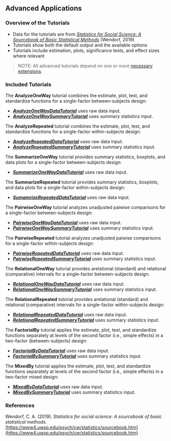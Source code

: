 ## Advanced Applications

### Overview of the Tutorials

- Data for the tutorials are from [_Statistics for Social Science: A Sourcebook of Basic Statistical Methods_](https://www4.uwsp.edu/psych/cw/statistics/sourcebook.htm) (Wendorf, 2019)
- Tutorials show both the default output and the available options
- Tutorials include estimation, plots, significance tests, and effect sizes where relevant

> NOTE: All advanced tutorials depend on one or more [necessary extensions](../Functions/Extensions.md).

### Included Tutorials

The **AnalyzeOneWay** tutorial combines the estimate, plot, test, and standardize functions for a single-factor between-subjects design:

- [**_AnalyzeOneWayDataTutorial_**](./AnalyzeOneWayDataTutorial.md) uses raw data input.
- [**_AnalyzeOneWaySummaryTutorial_**](./AnalyzeOneWaySummaryTutorial.md) uses summary statistics input.

The **AnalyzeRepeated** tutorial combines the estimate, plot, test, and standardize functions for a single-factor within-subjects design:

- [**_AnalyzeRepeatedDataTutorial_**](./AnalyzeRepeatedDataTutorial.md) uses raw data input.
- [**_AnalyzeRepeatedSummaryTutorial_**](./AnalyzeRepeatedSummaryTutorial.md) uses summary statistics input.

The **SummarizeOneWay** tutorial provides summary statistics, boxplots, and data plots for a single-factor between-subjects design:

- [**_SummarizeOneWayDataTutorial_**](./SummarizeOneWayDataTutorial.md) uses raw data input.

The **SummarizeRepeated** tutorial provides summary statistics, boxplots, and data plots for a single-factor within-subjects design:

- [**_SumamrizeRepeatedDataTutorial_**](./SummarizeRepeatedDataTutorial.md) uses raw data input.

The **PairwiseOneWay** tutorial analyzes unadjusted paiwise comparisons for a single-factor between-subjects design:

- [**_PairwiseOneWayDataTutorial_**](./PairwiseOneWayDataTutorial.md) uses raw data input.
- [**_PairwiseOneWaySummaryTutorial_**](./PairwiseOneWaySummaryTutorial.md) uses summary statistics input.

The **PairwiseRepeated** tutorial analyzes unadjusted paiwise comparisons for a single-factor within-subjects design:

- [**_PairwiseRepeatedDataTutorial_**](./PairwiseRepeatedDataTutorial.md) uses raw data input.
- [**_PairwiseRepeatedSummaryTutorial_**](./PairwiseRepeatedSummaryTutorial.md) uses summary statistics input.

The **RelationalOneWay** tutorial provides arelational (standard) and relational (comparative) intervals for a single-factor between-subjects design:

- [**_RelationalOneWayDataTutorial_**](./RelationalOneWayDataTutorial.md) uses raw data input.
- [**_RelationalOneWaySummaryTutorial_**](./RelationalOneWaySummaryTutorial.md) uses summary statistics input.

The **RelationalRepeated** tutorial provides arelational (standard) and relational (comparative) intervals for a single-factor within-subjects design:

- [**_RelationalRepeatedDataTutorial_**](./RelationalRepeatedDataTutorial.md) uses raw data input.
- [**_RelationalRepeatedSummaryTutorial_**](./RelationalRepeatedSummaryTutorial.md) uses summary statistics input.

The **FactorialBy** tutorial applies the estimate, plot, test, and standardize functions separately at levels of the second factor (i.e., simple effects) in a two-factor (between-subjects) design:

- [**_FactorialByDataTutorial_**](./FactorialByDataTutorial.md) uses raw data input.
- [**_FactorialBySummaryTutorial_**](./FactorialBySummaryTutorial.md) uses summary statistics input.

The **MixedBy** tutorial applies the estimate, plot, test, and standardize functions separately at levels of the second factor (i.e., simple effects) in a two-factor mixed design:

- [**_MixedByDataTutorial_**](./MixedByDataTutorial.md) uses raw data input.
- [**_MixedBySummaryTutorial_**](./MixedBySummaryTutorial.md) uses summary statistics input.

### References

Wendorf, C. A. (2019). _Statistics for social science: A sourcebook of basic statistical methods._ [https://www4.uwsp.edu/psych/cw/statistics/sourcebook.htm](https://www4.uwsp.edu/psych/cw/statistics/sourcebook.htm)
